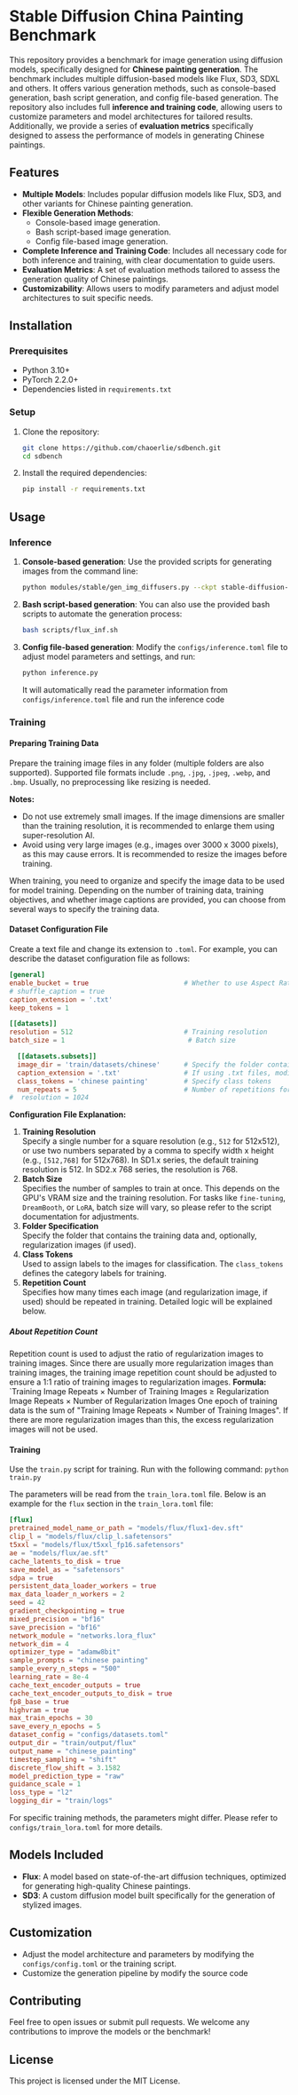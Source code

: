 # Stable Diffusion China Painting Benchmark

This repository provides a benchmark for image generation using diffusion models, specifically designed for **Chinese painting generation**. The benchmark includes multiple diffusion-based models like Flux, SD3, SDXL and others. It offers various generation methods, such as console-based generation, bash script generation, and config file-based generation. The repository also includes full **inference and training code**, allowing users to customize parameters and model architectures for tailored results. Additionally, we provide a series of **evaluation metrics** specifically designed to assess the performance of models in generating Chinese paintings.

## Features

- **Multiple Models**: Includes popular diffusion models like Flux, SD3, and other variants for Chinese painting generation.
- **Flexible Generation Methods**:
    - Console-based image generation.
    - Bash script-based image generation.
    - Config file-based image generation.
- **Complete Inference and Training Code**: Includes all necessary code for both inference and training, with clear documentation to guide users.
- **Evaluation Metrics**: A set of evaluation methods tailored to assess the generation quality of Chinese paintings.
- **Customizability**: Allows users to modify parameters and adjust model architectures to suit specific needs.

## Installation

### Prerequisites

- Python 3.10+
- PyTorch 2.2.0+
- Dependencies listed in `requirements.txt`

### Setup

1. Clone the repository:
    ``` bash
    git clone https://github.com/chaoerlie/sdbench.git
    cd sdbench
    ```
    
2. Install the required dependencies:
    ``` bash
    pip install -r requirements.txt
    ```
## Usage

### Inference

1. **Console-based generation**: Use the provided scripts for generating images from the command line:

     ``` bash
    python modules/stable/gen_img_diffusers.py --ckpt stable-diffusion-v1-5/stable-diffusion-v1-5 --outdir outputs --xformers --fp16 --W 512 --H 704 --scale 12.5 --sampler k_euler_a --steps 32 --batch_size 4 --images_per_prompt 64 --prompt "Chinese_painting"
    ```
    
1. **Bash script-based generation**: You can also use the provided bash scripts to automate the generation process:
    
    ``` bash
    bash scripts/flux_inf.sh
    ```
    
2. **Config file-based generation**: Modify the `configs/inference.toml` file  to adjust model parameters and settings, and run:
    
    ``` bash
    python inference.py
    ```

    It will automatically read the parameter information from `configs/inference.toml` file and run the inference code

### Training

#### Preparing Training Data

Prepare the training image files in any folder (multiple folders are also supported). Supported file formats include `.png`, `.jpg`, `.jpeg`, `.webp`, and `.bmp`. Usually, no preprocessing like resizing is needed.

**Notes:**

- Do not use extremely small images. If the image dimensions are smaller than the training resolution, it is recommended to enlarge them using super-resolution AI.
- Avoid using very large images (e.g., images over 3000 x 3000 pixels), as this may cause errors. It is recommended to resize the images before training.

When training, you need to organize and specify the image data to be used for model training. Depending on the number of training data, training objectives, and whether image captions are provided, you can choose from several ways to specify the training data.

#### Dataset Configuration File

Create a text file and change its extension to `.toml`. For example, you can describe the dataset configuration file as follows:

```toml
[general]
enable_bucket = true                        # Whether to use Aspect Ratio Bucketing
# shuffle_caption = true
caption_extension = '.txt'
keep_tokens = 1

[[datasets]]
resolution = 512                            # Training resolution
batch_size = 1                               # Batch size

  [[datasets.subsets]]
  image_dir = 'train/datasets/chinese'      # Specify the folder containing training images
  caption_extension = '.txt'                # If using .txt files, modify this
  class_tokens = 'chinese painting'         # Specify class tokens
  num_repeats = 5                           # Number of repetitions for training images
#  resolution = 1024
```

**Configuration File Explanation:**
1. **Training Resolution**  
    Specify a single number for a square resolution (e.g., `512` for 512x512), or use two numbers separated by a comma to specify width x height (e.g., `[512,768]` for 512x768). In SD1.x series, the default training resolution is 512. In SD2.x 768 series, the resolution is 768.
2. **Batch Size**  
    Specifies the number of samples to train at once. This depends on the GPU's VRAM size and the training resolution. For tasks like `fine-tuning`, `DreamBooth`, or `LoRA`, batch size will vary, so please refer to the script documentation for adjustments.
3. **Folder Specification**  
    Specify the folder that contains the training data and, optionally, regularization images (if used).
4. **Class Tokens**  
    Used to assign labels to the images for classification. The `class_tokens` defines the category labels for training.
5. **Repetition Count**  
    Specifies how many times each image (and regularization image, if used) should be repeated in training. Detailed logic will be explained below.
##### About Repetition Count

Repetition count is used to adjust the ratio of regularization images to training images. Since there are usually more regularization images than training images, the training image repetition count should be adjusted to ensure a 1:1 ratio of training images to regularization images.
**Formula:**
`Training Image Repeats × Number of Training Images ≥ Regularization Image Repeats × Number of Regularization Images
One epoch of training data is the sum of "Training Image Repeats × Number of Training Images". If there are more regularization images than this, the excess regularization images will not be used.

####  Training

Use the `train.py` script for training.
Run with the following command:
`python train.py`

The parameters will be read from the `train_lora.toml` file.
Below is an example for the `flux` section in the `train_lora.toml` file:
``` toml
[flux]
pretrained_model_name_or_path = "models/flux/flux1-dev.sft"
clip_l = "models/flux/clip_l.safetensors"
t5xxl = "models/flux/t5xxl_fp16.safetensors"
ae = "models/flux/ae.sft"
cache_latents_to_disk = true
save_model_as = "safetensors"
sdpa = true
persistent_data_loader_workers = true
max_data_loader_n_workers = 2
seed = 42
gradient_checkpointing = true
mixed_precision = "bf16"
save_precision = "bf16"
network_module = "networks.lora_flux"
network_dim = 4
optimizer_type = "adamw8bit"
sample_prompts = "chinese painting"
sample_every_n_steps = "500"
learning_rate = 8e-4
cache_text_encoder_outputs = true
cache_text_encoder_outputs_to_disk = true
fp8_base = true
highvram = true
max_train_epochs = 30
save_every_n_epochs = 5
dataset_config = "configs/datasets.toml"
output_dir = "train/output/flux"
output_name = "chinese_painting"
timestep_sampling = "shift"
discrete_flow_shift = 3.1582
model_prediction_type = "raw"
guidance_scale = 1
loss_type = "l2"
logging_dir = "train/logs"

```
For specific training methods, the parameters might differ. Please refer to `configs/train_lora.toml` for more details.
    

## Models Included

- **Flux**: A model based on state-of-the-art diffusion techniques, optimized for generating high-quality Chinese paintings.
- **SD3**: A custom diffusion model built specifically for the generation of stylized images.

## Customization

- Adjust the model architecture and parameters by modifying the `configs/config.toml` or the training script.
- Customize the generation pipeline by modify the source code


## Contributing

Feel free to open issues or submit pull requests. We welcome any contributions to improve the models or the benchmark!

## License

This project is licensed under the MIT License.
